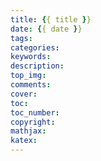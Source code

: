 ```yaml
---
title: {{ title }}
date: {{ date }}
tags: 
categories: 
keywords: 
description: 
top_img: 
comments: 
cover: 
toc: 
toc_number: 
copyright: 
mathjax: 
katex: 
---
```

